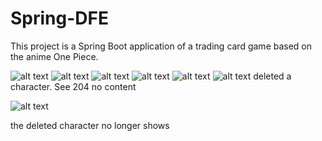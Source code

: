 # Spring-DFE
This project is a Spring Boot application of a trading card game based on the anime One Piece.

![alt text](https://i.imgur.com/Asw6qGx.png)
![alt text](https://i.imgur.com/4rVPxfm.png)
![alt text](https://imgur.com/CyUVFQX.png)
![alt text](https://imgur.com/qV3OoV4.png)
![alt text](https://imgur.com/T2Km6Ea.png)
![alt text](https://imgur.com/MzKcxfc.png)
deleted a character. See 204 no content

![alt text](https://imgur.com/5BJ7xtf)

the deleted character no longer shows
